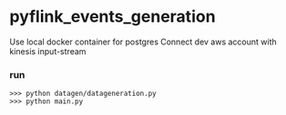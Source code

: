 # pyflink_events_generation

Use local docker container for postgres
Connect dev aws account with kinesis input-stream

### run
```
>>> python datagen/datageneration.py
>>> python main.py
```